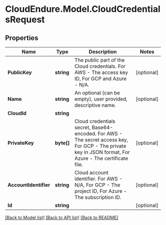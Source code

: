 # CloudEndure.Model.CloudCredentialsRequest
## Properties

Name | Type | Description | Notes
------------ | ------------- | ------------- | -------------
**PublicKey** | **string** | The public part of the Cloud credentials. For AWS - The access key ID, For GCP and Azure - N/A. | [optional] 
**Name** | **string** | An optional (can be empty), user provided, descriptive name. | [optional] 
**CloudId** | **string** |  | 
**PrivateKey** | **byte[]** | Cloud credentials secret, Base64-encoded. For AWS - The secret access key, For GCP - The private key in JSON format, For Azure - The certificate file. | [optional] 
**AccountIdentifier** | **string** | Cloud account identifier. For AWS - N/A, For GCP - The project ID, For Azure - The subscription ID. | [optional] 
**Id** | **string** |  | [optional] 

[[Back to Model list]](../README.md#documentation-for-models) [[Back to API list]](../README.md#documentation-for-api-endpoints) [[Back to README]](../README.md)

